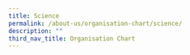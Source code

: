 ```yaml
---
title: Science
permalink: /about-us/organisation-chart/science/
description: ""
third_nav_title: Organisation Chart
---
```

